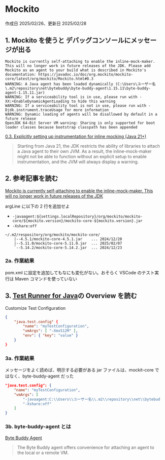 # Mockito

作成日 2025/02/26、更新日 2025/02/28

## 1. Mockito を使うと デバッグコンソールにメッセージが出る

```text
Mockito is currently self-attaching to enable the inline-mock-maker. This will no longer work in future releases of the JDK. Please add Mockito as an agent to your build what is described in Mockito's documentation: https://javadoc.io/doc/org.mockito/mockito-core/latest/org/mockito/Mockito.html#0.3
WARNING: A Java agent has been loaded dynamically (C:\Users\ユーザー名\.m2\repository\net\bytebuddy\byte-buddy-agent\1.15.11\byte-buddy-agent-1.15.11.jar)
WARNING: If a serviceability tool is in use, please run with -XX:+EnableDynamicAgentLoading to hide this warning
WARNING: If a serviceability tool is not in use, please run with -Djdk.instrument.traceUsage for more information
WARNING: Dynamic loading of agents will be disallowed by default in a future release
OpenJDK 64-Bit Server VM warning: Sharing is only supported for boot loader classes because bootstrap classpath has been appended
```

[0.3. Explicitly setting up instrumentation for inline mocking (Java 21+)](https://javadoc.io/doc/org.mockito/mockito-core/latest/org/mockito/Mockito.html#0.3)

> Starting from Java 21, the JDK restricts the ability of libraries to attach a Java agent to their own JVM. As a result, the inline-mock-maker might not be able to function without an explicit setup to enable instrumentation, and the JVM will always display a warning.

## 2. 参考記事を読む

[Mockito is currently self-attaching to enable the inline-mock-maker. This will no longer work in future releases of the JDK](https://stackoverflow.com/questions/79278490/mockito-is-currently-self-attaching-to-enable-the-inline-mock-maker-this-will-n)

argLine に以下の 2 行を追加せよ

- `-javaagent:${settings.localRepository}/org/mockito/mockito-core/${mockito.version}/mockito-core-${mockito.version}.jar`
- `-Xshare:off`

```text
~/.m2/respository/org/mockito/mockito-core/
    |--4.5.1/mockito-core-4.5.1.jar    ... 2024/12/20
    |--5.11.0/mockito-core-5.11.0.jar  ... 2025/02/07
    `--5.14.2/mockito-core-5.14.2.jar  ... 2024/12/23
```

### 2a. 作業結果

pom.xml に設定を追加してもなにも変化がない。おそらく VSCode のテスト実行は Maven コマンドを使っていない

## 3. [Test Runner for Java](https://marketplace.visualstudio.com/items?itemName=vscjava.vscode-java-test)の Overview を読む

Customize Test Configuration

```json
{
    "java.test.config" {
        "name": "myTestConfiguration",
        "vmArgs": [ "-Xmx512M" ],
        "env": { "key": "value" }
    }
}
```

### 3a. 作業結果

メッセージをよく読めば、明示する必要がある jar ファイルは、mockit-core ではなく、byte-buddy-agent だった

```json
"java.test.config": {
    "name": "myTestConfiguration",
    "vmArgs": [
        "-javaagent:C:\\Users\\ユーザー名\\.m2\\repository\\net\\bytebuddy\\byte-buddy-agent\\1.15.11\\byte-buddy-agent-1.15.11.jar",
        "-Xshare:off"
    ]
}
```

### 3b. byte-buddy-agent とは

[Byte Buddy Agent](https://mvnrepository.com/artifact/net.bytebuddy/byte-buddy-agent)

> The Byte Buddy agent offers convenience for attaching an agent to the local or a remote VM.
